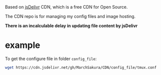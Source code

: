 Based on [jsDelivr](https://www.jsdelivr.com/) CDN, which is a free CDN for Open Source.

The CDN repo is for managing my config files and image hosting.

<div class="alert alert-danger" role="alert">
    <div class="row vertical-align">
        <div class="col-xs-1 text-center">
            <i class="fa fa-exclamation-triangle fa-2x"></i>
        </div>
        <div class="col-xs-11">
                <strong>There is an incalculable delay in updating file content by jsDelivr </strong>                   
        </div>   
    </div> 
</div>

# example 

To get the configure file in folder ```config_file```:

```bash
wget https://cdn.jsdelivr.net/gh/MarchSakura/CDN/config_file/tmux.conf -O ~/.tmux.conf
```